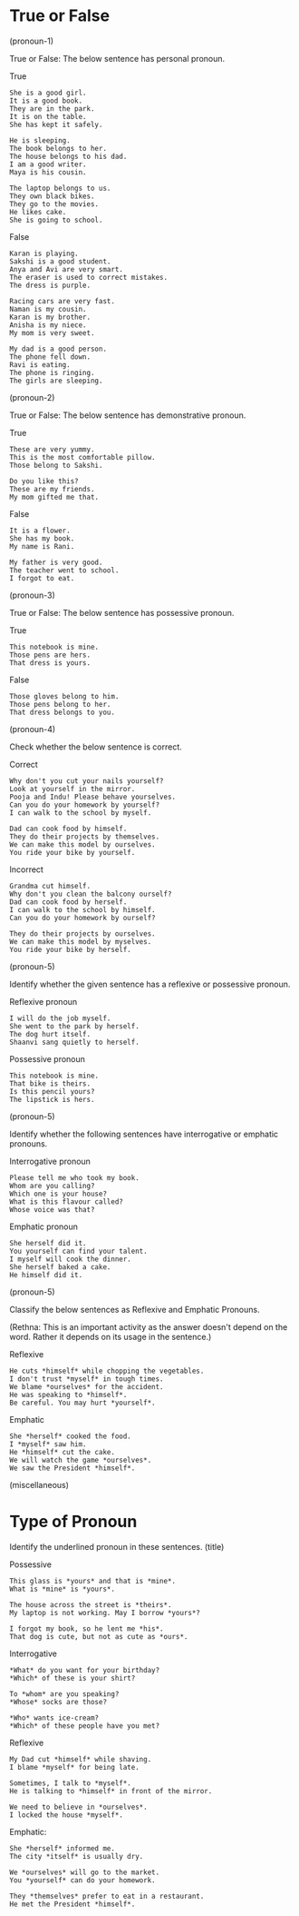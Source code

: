 # True or False

(pronoun-1)

True or False: The below sentence has personal pronoun.

True

```
She is a good girl.
It is a good book.
They are in the park.
It is on the table.
She has kept it safely.

He is sleeping.
The book belongs to her.
The house belongs to his dad.
I am a good writer.
Maya is his cousin.

The laptop belongs to us.
They own black bikes.
They go to the movies.
He likes cake.
She is going to school.
```

False

```
Karan is playing.
Sakshi is a good student.
Anya and Avi are very smart.
The eraser is used to correct mistakes.
The dress is purple.

Racing cars are very fast.
Naman is my cousin.
Karan is my brother.
Anisha is my niece.
My mom is very sweet.

My dad is a good person.
The phone fell down.
Ravi is eating.
The phone is ringing.
The girls are sleeping.
```

(pronoun-2)

True or False: The below sentence has demonstrative pronoun.

True

```
These are very yummy.
This is the most comfortable pillow.
Those belong to Sakshi.

Do you like this?
These are my friends.
My mom gifted me that.
```

False

```
It is a flower.
She has my book.
My name is Rani.

My father is very good.
The teacher went to school.
I forgot to eat.
```

(pronoun-3)

True or False: The below sentence has possessive pronoun.

True

```
This notebook is mine.
Those pens are hers.
That dress is yours.
```

False

```
Those gloves belong to him.
Those pens belong to her.
That dress belongs to you.
```

(pronoun-4)

Check whether the below sentence is correct.

Correct

```
Why don't you cut your nails yourself?
Look at yourself in the mirror.
Pooja and Indu! Please behave yourselves.
Can you do your homework by yourself?
I can walk to the school by myself.

Dad can cook food by himself.
They do their projects by themselves.
We can make this model by ourselves.
You ride your bike by yourself.
```

Incorrect

```
Grandma cut himself.
Why don't you clean the balcony ourself?
Dad can cook food by herself.
I can walk to the school by himself.
Can you do your homework by ourself?

They do their projects by ourselves.
We can make this model by myselves.
You ride your bike by herself.
```

(pronoun-5)

Identify whether the given sentence has a reflexive or possessive pronoun.

Reflexive pronoun

```
I will do the job myself.
She went to the park by herself.
The dog hurt itself.
Shaanvi sang quietly to herself.
```

Possessive pronoun

```
This notebook is mine.
That bike is theirs.
Is this pencil yours?
The lipstick is hers.
```

(pronoun-5)

Identify whether the following sentences have interrogative or emphatic
pronouns.

Interrogative pronoun

```
Please tell me who took my book.
Whom are you calling?
Which one is your house?
What is this flavour called?
Whose voice was that?
```

Emphatic pronoun

```
She herself did it.
You yourself can find your talent.
I myself will cook the dinner.
She herself baked a cake.
He himself did it.
```

(pronoun-5)

Classify the below sentences as Reflexive and Emphatic Pronouns.

(Rethna: This is an important activity as the answer doesn't depend on the word.
Rather it depends on its usage in the sentence.)

Reflexive

```
He cuts *himself* while chopping the vegetables.
I don't trust *myself* in tough times.
We blame *ourselves* for the accident.
He was speaking to *himself*.
Be careful. You may hurt *yourself*.
```

Emphatic

```
She *herself* cooked the food.
I *myself* saw him.
He *himself* cut the cake.
We will watch the game *ourselves*.
We saw the President *himself*.
```

(miscellaneous)

# Type of Pronoun

Identify the underlined pronoun in these sentences. (title)

Possessive

```
This glass is *yours* and that is *mine*.
What is *mine* is *yours*.

The house across the street is *theirs*.
My laptop is not working. May I borrow *yours*?

I forgot my book, so he lent me *his*.
That dog is cute, but not as cute as *ours*.
```

Interrogative

```
*What* do you want for your birthday?
*Which* of these is your shirt?

To *whom* are you speaking?
*Whose* socks are those?

*Who* wants ice-cream?
*Which* of these people have you met?
```

Reflexive

```
My Dad cut *himself* while shaving.
I blame *myself* for being late.

Sometimes, I talk to *myself*.
He is talking to *himself* in front of the mirror.

We need to believe in *ourselves*.
I locked the house *myself*.
```

Emphatic:

```
She *herself* informed me.
The city *itself* is usually dry.

We *ourselves* will go to the market.
You *yourself* can do your homework.

They *themselves* prefer to eat in a restaurant.
He met the President *himself*.
```
